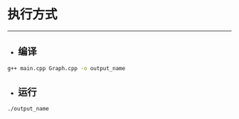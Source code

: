 # 执行方式

---

- ## 编译

```bash
g++ main.cpp Graph.cpp -o output_name
```
- ## 运行

```bash
./output_name
```